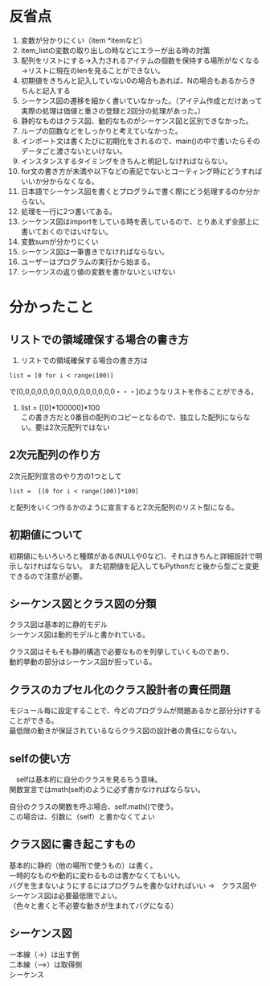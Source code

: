 # 反省点
1. 変数が分かりにくい（item *itemなど）
1. item_listの変数の取り出しの時などにエラーが出る時の対策
1. 配列をリストにする→入力されるアイテムの個数を保持する場所がなくなる→リストに現在のlenを見ることができない。
1. 初期値をきちんと記入していない0の場合もあれば、Nの場合もあるからきちんと記入する
1. シーケンス図の遷移を細かく書いていなかった。（アイテム作成とだけあって実際の処理は価値と重さの登録と2回分の処理があった。）
1. 静的なものはクラス図、動的なものがシーケンス図と区別できなかった。 
1. ループの回数などをしっかりと考えていなかった。
1. インポート文は書くたびに初期化をされるので、main()の中で書いたらそのデータごと渡さないといけない。
1. インスタンスするタイミングをきちんと明記しなければならない。
1. for文の書き方が未満や以下などの表記でないとコーティング時にどうすればいいか分からなくなる。
1. 日本語でシーケンス図を書くとプログラムで書く際にどう処理するのか分からない。
1. 処理を一行に2つ書いてある。
1. シーケンス図はimportをしている時を表しているので、とりあえず全部上に書いておくのではいけない。
1. 変数sumが分かりにくい
1. シーケンス図は一筆書きでなければならない。
1. ユーザーはプログラムの実行から始まる。
1. シーケンスの返り値の変数を書かないといけない  

# 分かったこと

## リストでの領域確保する場合の書き方
1. リストでの領域確保する場合の書き方は  
```
list = [0 for i < range(100)]
```  
で[0,0,0,0,0,0,0,0,0,0,0,0,0,0,0,0・・・]のようなリストを作ることができる。

1. list = [[0]*100000]*100  
この書き方だと0番目の配列のコピーとなるので、独立した配列にならない。要は2次元配列ではない

## 2次元配列の作り方
2次元配列宣言のやり方の1つとして
```
list =  [[0 for i < range(100)]*100]
```
と配列をいくつ作るかのように宣言すると2次元配列のリスト型になる。


## 初期値について
初期値にもいろいろと種類がある(NULLや0など)、それはきちんと詳細設計で明示しなければならない。
また初期値を記入してもPythonだと後から型ごと変更できるので注意が必要。

## シーケンス図とクラス図の分類
クラス図は基本的に静的モデル  
シーケンス図は動的モデルと書かれている。  

クラス図はそもそも静的構造で必要なものを列挙していくものであり、  
動的挙動の部分はシーケンス図が担っている。

## クラスのカプセル化のクラス設計者の責任問題
モジュール毎に設定することで、今どのプログラムが問題あるかと部分分けすることができる。  
最低限の動きが保証されているならクラス図の設計者の責任にならない。

## selfの使い方  
　selfは基本的に自分のクラスを見るちう意味。  
  関数宣言ではmath(self)のように必ず書かなければならない。

  自分のクラスの関数を呼ぶ場合、self.math()で使う。  
  この場合は、引数に（self）と書かなくてよい

## クラス図に書き起こすもの
基本的に静的（他の場所で使うもの）は書く。  
一時的なものや動的に変わるものは書かなくてもいい。  
バグを生まないようにするにはプログラムを書かなければいい →　クラス図やシーケンス図は必要最低限でよい。  
（色々と書くと不必要な動きが生まれてバグになる）  

## シーケンス図  
一本線（->）は出す側  
二本線（-->）は取得側  
シーケンス